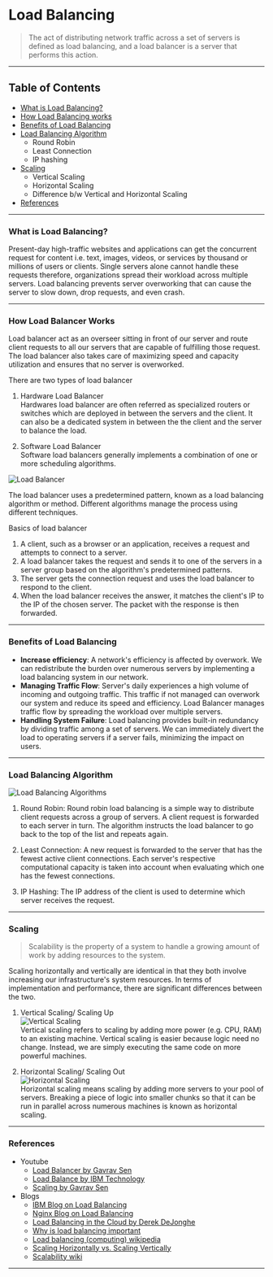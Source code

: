 # Load Balancing

> The act of distributing network traffic across a set of servers is defined as load balancing, and a load balancer is a server that performs this action.

---

## Table of Contents

- [What is Load Balancing?](#what-is-load-balancing)
- [How Load Balancing works](#how-load-balancing-works)
- [Benefits of Load Balancing](#benefits-of-load-balancing)
- [Load Balancing Algorithm](#load-balancing-algorithm)
  - Round Robin
  - Least Connection
  - IP hashing
- [Scaling](#scaling)
  - Vertical Scaling
  - Horizontal Scaling
  - Difference b/w Vertical and Horizontal Scaling
- [References](#references)

---

### What is Load Balancing?

Present-day high-traffic websites and applications can get the concurrent request for content i.e. text, images, videos, or services by thousand or millions of users or clients. Single servers alone cannot handle these requests therefore, organizations spread their workload across multiple servers. Load balancing prevents server overworking that can cause the server to slow down, drop requests, and even crash.

---

### How Load Balancer Works

Load balancer act as an overseer sitting in front of our server and route client requests to all our servers that are capable of fulfilling those request. The load balancer also takes care of maximizing speed and capacity utilization and ensures that no server is overworked. </br>

There are two types of load balancer

1. Hardware Load Balancer</br>
   Hardwares load balancer are often referred as specialized routers or switches which are deployed in between the servers and the client. It can also be a dedicated system in between the the client and the server to balance the load.

2. Software Load Balancer</br>
   Software load balancers generally implements a combination of one or more scheduling algorithms.

![Load Balancer](https://www.nginx.com/wp-content/uploads/2014/07/what-is-load-balancing-diagram-NGINX-640x324.png)

The load balancer uses a predetermined pattern, known as a load balancing algorithm or method. Different algorithms manage the process using different techniques.

Basics of load balancer

1. A client, such as a browser or an application, receives a request and attempts to connect to a server.
2. A load balancer takes the request and sends it to one of the servers in a server group based on the algorithm's predetermined patterns.
3. The server gets the connection request and uses the load balancer to respond to the client.
4. When the load balancer receives the answer, it matches the client's IP to the IP of the chosen server. The packet with the response is then forwarded.

---

### Benefits of Load Balancing

- **Increase efficiency**: A network's efficiency is affected by overwork. We can redistribute the burden over numerous servers by implementing a load balancing system in our network.
- **Managing Traffic Flow**: Server's daily experiences a high volume of incoming and outgoing traffic. This traffic if not managed can overwork our system and reduce its speed and efficiency. Load Balancer manages traffic flow by spreading the workload over multiple servers.
- **Handling System Failure**: Load balancing provides built-in redundancy by dividing traffic among a set of servers.
  We can immediately divert the load to operating servers if a server fails, minimizing the impact on users.

---

### Load Balancing Algorithm

![Load Balancing Algorithms](https://cdn.hashnode.com/res/hashnode/image/upload/v1625327716741/mN2dgs1em.jpeg?auto=compress,format&format=webp)

1. Round Robin: Round robin load balancing is a simple way to distribute client requests across a group of servers. A client request is forwarded to each server in turn. The algorithm instructs the load balancer to go back to the top of the list and repeats again.

2. Least Connection: A new request is forwarded to the server that has the fewest active client connections.
   Each server's respective computational capacity is taken into account when evaluating which one has the fewest connections.

3. IP Hashing: The IP address of the client is used to determine which server receives the request.

---

### Scaling

> Scalability is the property of a system to handle a growing amount of work by adding resources to the system.

Scaling horizontally and vertically are identical in that they both involve increasing our infrastructure's system resources.
In terms of implementation and performance, there are significant differences between the two.

1. Vertical Scaling/ Scaling Up</br>
   ![Vertical Scaling](https://i.ibb.co/W5K7Wp1/vert.png)</br>
   Vertical scaling refers to scaling by adding more power (e.g. CPU, RAM) to an existing machine. Vertical scaling is easier because logic need no change. Instead, we are simply executing the same code on more powerful machines.

2. Horizontal Scaling/ Scaling Out</br>
   ![Horizontal Scaling](https://i.ibb.co/HG4hLmY/hori.png)</br>
   Horizontal scaling means scaling by adding more servers to your pool of servers. Breaking a piece of logic into smaller chunks so that it can be run in parallel across numerous machines is known as horizontal scaling.

---

### References

- Youtube
  - [Load Balancer by Gavrav Sen](https://www.youtube.com/watch?v=K0Ta65OqQkY)
  - [Load Balance by IBM Technology](https://www.youtube.com/watch?v=sCR3SAVdyCc)
  - [Scaling by Gavrav Sen](https://www.youtube.com/watch?v=xpDnVSmNFX0)
- Blogs
  - [IBM Blog on Load Balancing](https://www.ibm.com/cloud/learn/load-balancing)
  - [Nginx Blog on Load Balancing](https://www.nginx.com/resources/glossary/load-balancing/)
  - [Load Balancing in the Cloud by Derek DeJonghe](https://www.oreilly.com/library/view/load-balancing-in/9781492038009/ch01.html)
  - [Why is load balancing important](https://dealna.com/en/Article/Post/614/Why-is-Load-Balancing-Important)
  - [Load balancing (computing) wikipedia](<https://en.wikipedia.org/wiki/Load_balancing_(computing)>)
  - [Scaling Horizontally vs. Scaling Vertically](https://www.section.io/blog/scaling-horizontally-vs-vertically/)
  - [Scalability wiki](<https://en.wikipedia.org/wiki/Scalability#Horizontal_(scale_out)_and_vertical_scaling_(scale_up)>)

---
